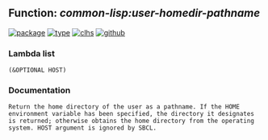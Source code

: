 ## Function: ***common-lisp:user-homedir-pathname***
[![package](https://img.shields.io/badge/Package-COMMON--LISP-5f9ea0.svg?style=social&colorA=999999)](../) [![type](https://img.shields.io/badge/Type-Function-5f9ea0.svg?style=social&colorA=999999)](../#function) [![clhs](https://img.shields.io/badge/CLHS-USER--HOMEDIR--PATHNAME-5f9ea0.svg?style=social&colorA=999999)](http://www.lispworks.com/documentation/HyperSpec/Body/f_user_h.htm) [![github](https://img.shields.io/badge/GitHub-View_the_source-5f9ea0.svg?style=social&colorA=999999&logo=github)](https://github.com/sbcl/sbcl/blob/master/src/code/filesys.lisp/) 
### Lambda list
```
(&OPTIONAL HOST)
```
### Documentation
```
Return the home directory of the user as a pathname. If the HOME
environment variable has been specified, the directory it designates
is returned; otherwise obtains the home directory from the operating
system. HOST argument is ignored by SBCL.
```

